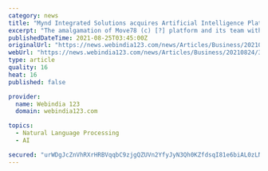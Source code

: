 ```yaml
---
category: news
title: "Mynd Integrated Solutions acquires Artificial Intelligence Platform Move78(c)"
excerpt: "The amalgamation of Move78 (c) [?] platform and its team with Mynd's technology division will stay ahead of the curve and bring a host of new-age digital transformation opportunities and SSC solutions to Mynd's existing & prospective clientele under one roof."
publishedDateTime: 2021-08-25T03:45:00Z
originalUrl: "https://news.webindia123.com/news/Articles/Business/20210824/3808270.html"
webUrl: "https://news.webindia123.com/news/Articles/Business/20210824/3808270.html"
type: article
quality: 16
heat: 16
published: false

provider:
  name: Webindia 123
  domain: webindia123.com

topics:
  - Natural Language Processing
  - AI

secured: "urWDgJcZnVhRXrHRBVqqbC9zjgQZUVn2YfyJyN3Qh0KZfdsqI81e6biAL0zLNDq9jm7xKkP8CZscsquv2gsU1QWrUXlPKf+aFZCENN/i6J/6THzxHbYFKc3yc62wRBTOYg0Ub/ZlJy8iidxS2o31EfKDEC+1FGEKw7FJJ+HYp0Vv46PCYhrxLMCheV5FGQR/neBPVSGF9WrXzRUtmtJBRr+VBmhzCm1qtWEiZcCCtY1Sr84eGUuOUWoBEupE1gJIL9craxSLYJ9adXhQUK3t46OsHhi3Ce+EC29qlDaFbJxb3HexztaKJsZ2iTYv3xxhNMh+Qs3CYGMowzg2/x5U+IDwzbuAEEop+BFrJFhLyW8=;a/brDIb1WaLFemPLwTOkzw=="
---
```


